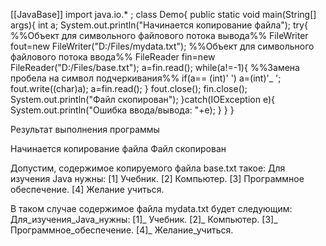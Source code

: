 [[JavaBase]]
import java.io.* ;
class Demo{
	public static void main(String[] args){
		int a;
		System.out.println("Начинается копирование файла");
		try{
%%Объект для символьного файлового потока вывода%%
			FileWriter fout=new FileWriter("D:/Files/mydata.txt");
%%Объект для символьного файлового потока ввода%%
			FileReader fin=new FileReader("D:/Files/base.txt");
			a=fin.read();
			while(a!=-1){
%%Замена пробела на символ подчеркивания%%
				if(a== (int)' ') a=(int)'_ ';
				fout.write((char)a);
				a=fin.read();
			}
			fout.close();
			fin.close();
			System.out.println("Файл скопирован");
		}catch(IOException e){
			System.out.println("Ошибка ввода/вывода: "+e);
		}
	}
}

Результат выполнения программы

Начинается копирование файла
Файл скопирован


Допустим, содержимое копируемого файла base.txt такое:
Для изучения Java нужны:
[1] Учебник.
[2] Компьютер.
[3] Программное обеспечение.
[4] Желание учиться.

В таком случае содержимое файла mydata.txt будет следующим:
Для_изучения_Java_нужны:
[1]_ Учебник.
[2]_ Компьютер.
[3]_ Программное_обеспечение.
[4]_ Желание_учиться.